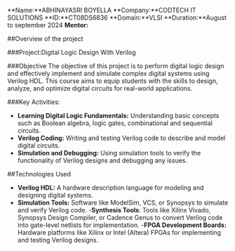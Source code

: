 **Name:**ABHINAYASRI BOYELLA
**Company:**CODTECH IT SOLUTIONS
**ID:**CT08DS6836
**Domain:**VLSI
**Duration:**August to september 2024
**Mentor:**


##Overview of the project

###Project:Digital Logic Design With Verilog

###Objective
The objective of this project is to perform digital logic design and effectively implement and simulate complex digital systems using Verilog HDL. This course aims to equip students with the skills to design, analyze, and optimize digital circuits for real-world applications.

###Key Activities:
 - **Learning Digital Logic Fundamentals:** Understanding basic concepts such as Boolean algebra, logic gates, combinational and sequential circuits.
 - **Verilog Coding:** Writing and testing Verilog code to describe and model digital circuits.
 - **Simulation and Debugging:** Using simulation tools to verify the functionality of Verilog designs and debugging any issues.

  ##Technologies Used
- **Verilog HDL:** A hardware description language for modeling and designing digital systems.
- **Simulation Tools:** Software like ModelSim, VCS, or Synopsys to simulate and verify Verilog code.
-**Synthesis Tools**: Tools like Xilinx Vivado, Synopsys Design Compiler, or Cadence Genus to convert Verilog code into gate-level netlists for implementation.
-**FPGA Development Boards:** Hardware platforms like Xilinx or Intel (Altera) FPGAs for implementing and testing Verilog designs.
